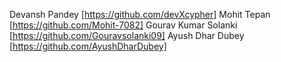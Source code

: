 Devansh Pandey [https://github.com/devXcypher]
Mohit Tepan [https://github.com/Mohit-7082]
Gourav Kumar Solanki [https://github.com/Gouravsolanki09]
Ayush Dhar Dubey [https://github.com/AyushDharDubey]
